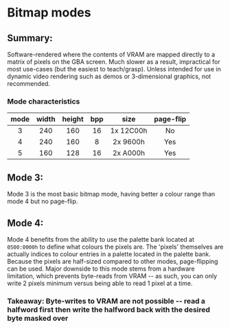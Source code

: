 # Bitmap modes

## Summary:
Software-rendered where the contents of VRAM are mapped directly to a matrix of pixels on the GBA screen. Much slower as a result, impractical for most use-cases (but the easiest to teach/grasp). Unless intended for use in dynamic video rendering such as demos or 3-dimensional graphics, not recommended.

### Mode characteristics
mode | width | height | bpp | size | page-flip
:---: | :---: | :---: | :---: | :---: | :---:
3 | 240 | 160 | 16 | 1x 12C00h | No
4 | 240 | 160 | 8  | 2x 9600h | Yes
5 | 160 | 128 | 16 | 2x A000h | Yes 

## Mode 3:
Mode 3 is the most basic bitmap mode, having better a colour range than mode 4 but no page-flip.

## Mode 4:
Mode 4 benefits from the ability to use the palette bank located at `0500:0000h` to define what colours the pixels are. The 'pixels' themselves are actually indices to colour entries in a palette located in the palette bank. Because the pixels are half-sized compared to other modes, page-flipping can be used. Major downside to this mode stems from a hardware limitation, which prevents byte-reads from VRAM -- as such, you can only write 2 pixels minimum versus being able to read 1 pixel at a time.

### Takeaway: Byte-writes to VRAM are not possible -- read a halfword first then write the halfword back with the desired byte masked over
